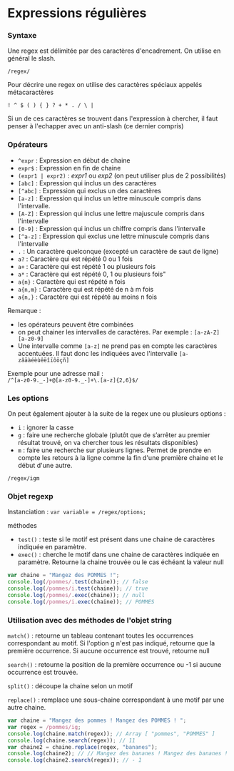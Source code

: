 # Expressions régulières

### **Syntaxe**

Une regex est délimitée par des caractères d'encadrement. On utilise en général le slash.

`/regex/`

Pour décrire une regex on utilise des caractères spéciaux appelés métacaractères

`! ^ $ ( ) { } ? + * . / \ |`

Si un de ces caractères se trouvent dans l'expression à chercher, il faut penser à l'echapper avec un anti-slash (ce dernier compris)

### **Opérateurs**

- `^expr` : Expression en début de chaine
- `expr$` : Expression en fin de chaine
- `(expr1 | expr2)` : *expr1* ou *exp2* (on peut utiliser plus de 2 possibilités)
- `[abc]` : Expression qui inclus un des caractères
- `[^abc]` : Expression qui exclus un des caractères
- `[a-z]` : Expression qui inclus un lettre minuscule compris dans l'intervalle.
- `[A-Z]` : Expression qui inclus une lettre majuscule compris dans l'intervalle
- `[0-9]` : Expression qui inclus un chiffre compris dans l'intervalle
- `[^a-z]` : Expression qui exclus une lettre minuscule compris dans l'intervalle
- `.` : Un caractère quelconque (excepté un caractère de saut de ligne)
- `a?` : Caractère qui est répété 0 ou 1 fois
- `a+` : Caractère qui est répété 1 ou plusieurs fois
- `a*` : Caractère qui est répété 0, 1 ou plusieurs fois"
- `a{n}` : Caractère qui est répété n fois
- `a{n,m}` : Caractère qui est répété de n à m fois
- `a{n,}` : Caractère qui est répété au moins n fois

Remarque :

- les opérateurs peuvent être combinées
- on peut chainer les intervalles de caractères. Par exemple : `[a-zA-Z] [a-z0-9]`
- Une intervalle comme `[a-z]` ne prend pas en compte les caractères accentuées. Il faut donc les indiquées avec l'intervalle `[a-zâäàéèùêëîïôöçñ]`

Exemple pour une adresse mail :  
`/^[a-z0-9._-]+@[a-z0-9._-]+\.[a-z]{2,6}$/`

### **Les options**

On peut également ajouter à la suite de la regex une ou plusieurs options :

- `i` : ignorer la casse
- `g` : faire une recherche globale (plutôt que de s’arrêter au premier résultat trouvé, on va chercher tous les résultats disponibles)
- `m` : faire une recherche sur plusieurs lignes. Permet de prendre en compte les retours à la ligne comme la fin d'une première chaine et le début d'une autre.

`/regex/igm`

### **Objet regexp**

Instanciation : `var variable = /regex/options;`

méthodes

- `test()` : teste si le motif est présent dans une chaine de caractères indiquée en paramètre.
- `exec()` : cherche le motif dans une chaine de caractères indiquée en paramètre. Retourne la chaine trouvée ou le cas échéant la valeur null

```jsx
var chaine = "Mangez des POMMES !";
console.log(/pommes/.test(chaine)); // false
console.log(/pommes/i.test(chaine)); // true
console.log(/pommes/.exec(chaine)); // null 
console.log(/pommes/i.exec(chaine)); // POMMES
```

### **Utilisation avec des méthodes de l'objet string**

`match()` : retourne un tableau contenant toutes les occurrences correspondant au motif. Si l'option g n'est pas indiqué, retourne que la première occurrence. Si aucune occurrence est trouvé, retourne null

`search()` : retourne la position de la première occurrence ou -1 si aucune occurrence est trouvée.

`split()` : découpe la chaine selon un motif

`replace()` : remplace une sous-chaine correspondant à une motif par une autre chaine.

```jsx
var chaine = "Mangez des pommes ! Mangez des POMMES ! ";
var regex = /pommes/ig;
console.log(chaine.match(regex)); // Array [ "pommes", "POMMES" ]
console.log(chaine.search(regex)); // 11
var chaine2 = chaine.replace(regex, "bananes");
console.log(chaine2); // // Mangez des bananes ! Mangez des bananes !
console.log(chaine2.search(regex)); // - 1
```
